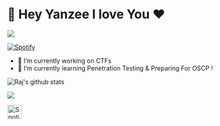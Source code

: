 # 👋 Hey Yanzee I love You ❤️
![](https://komarev.com/ghpvc/?username=Rajchowdhury420&label=PROFILE+VIEWS)

[![Spotify](https://novatorem.rajchowdhury420.vercel.app//api/spotify)](https://open.spotify.com/user/nenedo6969trydfada1qiw864)


- 🔭 I’m currently working on CTFs
- 🌱 I’m currently learning Penetration Testing & Preparing For OSCP !


![Raj's github stats](https://github-readme-stats.vercel.app/api?username=Rajchowdhury420&count_private=true&show_icons=true&theme=synthwave)<a href="https://github.com/Rajchowdhury420">

<a href="https://github.com/Rajchowdhury420"><img align="center" src="https://github-readme-stats.vercel.app/api/top-langs/?username=Rajchowdhury420&layout=compact&theme=radical"/></a>


<a href="https://open.spotify.com/playlist/0lFirgZZ4kzcGJY8DpmPbf?si=3UZvEbEzRYuSD4wL0Dxhgg"><img alt="Spotify" title="Spotify" height="32" width="32" src="https://raw.githubusercontent.com/peterthehan/peterthehan/master/assets/spotify.svg"></a>


